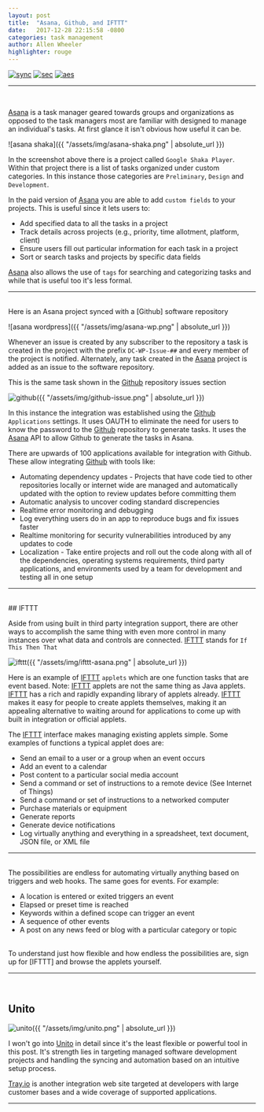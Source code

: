 ```yaml
---
layout: post
title:  "Asana, Github, and IFTTT"
date:   2017-12-28 22:15:58 -0800
categories: task management
author: Allen Wheeler
highlighter: rouge
---
```

[![sync](http://img.shields.io/badge/repository-synced-blue.svg)][repos-sync]
[![sec](https://img.shields.io/badge/pgp-secure-green.svg)][page-sec]
[![aes](https://img.shields.io/badge/cipher-sha256-orange.svg)][cipher]

[repos-sync]: https://defcast.github.io
[page-sec]: https://sks-keyservers.net/
[cipher]: https://en.wikipedia.org/wiki/Cipher
[asana-shaka]: /assets/img/asana-shaka.png
[IFTTT]: https://ifttt.com/signup
[Tray.io]: https://tray.io
[Github]: https://github.com
[Asana]: https://asana.com
[Unito]: https://unito.io

<hr>
<br>

[Asana] is a task manager geared towards groups and organizations as opposed to the task managers most are familiar with designed to manage an individual's tasks. At first glance it isn't obvious how useful it can be.
<br />


![asana shaka]({{ "/assets/img/asana-shaka.png" | absolute_url }})


In the screenshot above there is a project called `Google Shaka Player`. Within that project there is a list of tasks organized under custom categories. In this instance those categories are `Preliminary`, `Design` and `Development`.

In the paid version of [Asana] you are able to add `custom fields` to your projects. This is useful since it lets users to:


- Add specified data to all the tasks in a project
- Track details across projects (e.g., priority, time allotment, platform, client)
- Ensure users fill out particular information for each task in a project
- Sort or search tasks and projects by specific data fields

[Asana] also allows the use of `tags` for searching and categorizing tasks and while that is useful too it's less formal. 

<hr><br />
Here is an Asana project synced with a [Github] software repository

![asana wordpress]({{ "/assets/img/asana-wp.png" | absolute_url }})

Whenever an issue is created by any subscriber to the repository a task is created in the project with the prefix `DC-WP-Issue-##` and every member of the project is notified. Alternately, any task created in the [Asana] project is added as an issue to the software repository.

This is the same task shown in the [Github] repository issues section

![github]({{ "/assets/img/github-issue.png" | absolute_url }})

In this instance the integration was established using the [Github] `Applications` settings. It uses OAUTH to eliminate the need for users to know the password to the [Github] repository to generate tasks. It uses the [Asana] API to allow Github to generate the tasks in Asana.

There are upwards of 100 applications available for integration with Github. These allow integrating [Github] with tools like:

- Automating dependency updates - Projects that have code tied to other repositories locally or internet wide are managed and automatically updated with the option to review updates before committing them
- Automatic analysis to uncover coding standard discrepencies
- Realtime error monitoring and debugging
- Log everything users do in an app to reproduce bugs and fix issues faster
- Realtime monitoring for security vulnerabilities introduced by any updates to code
- Localization - Take entire projects and roll out the code along with all of the dependencies, operating systems requirements, third party applications, and environments used by a team for development and testing all in one setup
<hr>
<br />
## IFTTT

Aside from using built in third party integration support, there are other ways to accomplish the same thing with even more control in many instances over what data and controls are connected. [IFTTT] stands for `If This Then That`

![ifttt]({{ "/assets/img/ifttt-asana.png" | absolute_url }})

Here is an example of [IFTTT] `applets` which are one function tasks that are event based. Note: [IFTTT] applets are not the same thing as Java applets. [IFTTT] has a rich and rapidly expanding library of applets already. [IFTTT] makes it easy for people to create applets themselves, making it an appealing alternative to waiting around for applications to come up with built in integration or official applets.

The [IFTTT] interface makes managing existing applets simple. Some examples of functions a typical applet does are:

- Send an email to a user or a group when an event occurs
- Add an event to a calendar
- Post content to a particular social media account
- Send a command or set of instructions to a remote device (See Internet of Things)
- Send a command or set of instructions to a networked computer
- Purchase materials or equipment
- Generate reports
- Generate device notifications
- Log virtually anything and everything in a spreadsheet, text document, JSON file, or XML file


<hr>
<br>
The possibilities are endless for automating virtually anything based on triggers and web hooks. The same goes for events. For example:


- A location is entered or exited triggers an event
- Elapsed or preset time is reached
- Keywords within a defined scope can trigger an event
- A sequence of other events
- A post on any news feed or blog with a particular category or topic

<br>
To understand just how flexible and how endless the possibilities are, sign up for [IFTTT] and browse the applets yourself. 

<hr>
<br>

## Unito

![unito]({{ "/assets/img/unito.png" | absolute_url }})

I won't go into [Unito] in detail since it's the least flexible or powerful tool in this post. It's strength lies in targeting managed software development projects and handling the syncing and automation based on an intuitive setup process.

[Tray.io] is another integration web site targeted at developers with large customer bases and a wide coverage of supported applications.

<hr>

[top]: /#top


